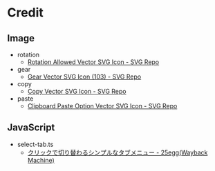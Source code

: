 # Credit

## Image

- rotation
	- [Rotation Allowed Vector SVG Icon - SVG Repo](https://www.svgrepo.com/svg/451856/rotation-allowed "Rotation Allowed Vector SVG Icon - SVG Repo")
- gear
	- [Gear Vector SVG Icon (103) - SVG Repo](https://www.svgrepo.com/svg/479390/gear "Gear Vector SVG Icon (103) - SVG Repo")
- copy
	- [Copy Vector SVG Icon - SVG Repo](https://www.svgrepo.com/svg/3110/copy "Copy Vector SVG Icon - SVG Repo")
- paste
	- [Clipboard Paste Option Vector SVG Icon - SVG Repo](https://www.svgrepo.com/svg/47319/clipboard-paste-option "Clipboard Paste Option Vector SVG Icon - SVG Repo")

## JavaScript

- select-tab.ts
	- [クリックで切り替わるシンプルなタブメニュー - 25egg(Wayback Machine)](http://web.archive.org/web/20220812231056/https://blog.25egg.com/?p=203 "クリックで切り替わるシンプルなタブメニュー - 25egg")